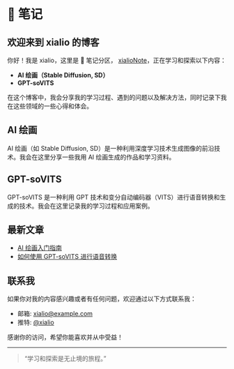 # 📒 笔记

## 欢迎来到 xialio 的博客

你好！我是 xialio，这里是 📒 笔记分区， [xialioNote](https://nolebase.ayaka.io)，正在学习和探索以下内容：

- **AI 绘画（Stable Diffusion, SD）**
- **GPT-soVITS**

在这个博客中，我会分享我的学习过程、遇到的问题以及解决方法，同时记录下我在这些领域的一些心得和体会。

## AI 绘画

AI 绘画（如 Stable Diffusion, SD）是一种利用深度学习技术生成图像的前沿技术。我会在这里分享一些我用 AI 绘画生成的作品和学习资料。

## GPT-soVITS

GPT-soVITS 是一种利用 GPT 技术和变分自动编码器（VITS）进行语音转换和生成的技术。我会在这里记录我的学习过程和应用案例。

## 最新文章

- [AI 绘画入门指南](./posts/ai-drawing-intro.md)
- [如何使用 GPT-soVITS 进行语音转换](./posts/gpt-sovits-voice-conversion.md)

## 联系我

如果你对我的内容感兴趣或者有任何问题，欢迎通过以下方式联系我：

- 邮箱: xialio@example.com
- 推特: [@xialio](https://twitter.com/xialio)

感谢你的访问，希望你能喜欢并从中受益！

---

> “学习和探索是无止境的旅程。”

